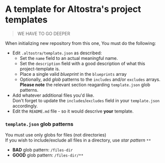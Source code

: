 # A template for Altostra's project templates 

> WE HAVE TO GO DEEPER

When initializing new repository from this one, You must do the following:

* Edit `.altostra/template.json` as described:
  * Set the `name` field to an actual meaningful name.
  * Set the `description` field with a good description of what 
this project-template is.
  * Place a single valid *blueprint* in the `blueprints` array
  * Optionally, add *glob* patterns to the `includes` and/or `excludes` arrays.  
**Please note** the relevant section reagarding `template.json` glob patterns.
* Add whatever additional files you'd like.  
Don't forget to update the `includes`/`excludes` field in your `template.json` 
accordingly.
* Edit the `README.md` file - so it would descrive **your** template.

### `template.json` glob patterns

You must use only globs for files (not directories)  
If you wish to include/exclude all files in a directory, use *star pattern* `**`
* **BAD** glob pattern: `/files-dir`
* **GOOD** glob pattern: `/files-dir/**`


